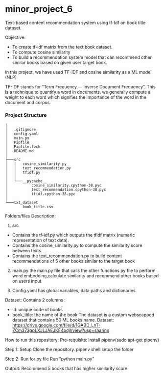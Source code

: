 # minor_project_6

Text-based content recommendation system using tf-Idf on book title dataset.

Objective:

+ To create tf-idf matrix from the text book dataset.
+ To compute cosine similarity
+ To build a recommendation system model that can recommend other similar books based on given user target book.

In this project, we have used TF-IDF and cosine similarity as a ML model (NLP)

TF-IDF stands for “Term Frequency — Inverse Document Frequency”. This is a technique to quantify a word in documents, we generally compute a weight to each word which signifies the importance of the word in the document and corpus.

### Project Structure
```
|
│   .gitignore
│   config.yaml
│   main.py
│   Pipfile
│   Pipfile.lock
│   README.md
│
├───src
│   │   cosine_similarity.py
│   │   text_recommendation.py
│   │   tfidf.py
│   │
│   └───__pycache__
│           cosine_similarity.cpython-38.pyc
│           text_recommendation.cpython-38.pyc
│           tfidf.cpython-38.pyc
│
└───txt_dataset
        book_title.csv
   ```

Folders/files Description:

1. src
+ Contains the tf-idf.py which outputs the tfidf matrix (numeric representation of text data).
+ Contains the cosine_similarity.py to compute the similarity score between texts.
+ Contains the text_recommendation.py to build content recommendations  of 5 other books similar to the target book

2. main.py
the main.py file that calls the other functions py file to perform word embedding,calculate similarity and recommend other books based on users input.

4. Config.yaml
has global variables, data paths and dictionaries

Dataset:
Contains 2 columns : 
+ id: unique code of books
+ book_title: the name of the book
The dataset is a custom webscapped dataset that contains 50  ML books name.
Dataset: https://drive.google.com/file/d/1GABD_LnT-ZCm373gpLXJLJAEJKE4bdjI/view?usp=sharing


How to run this repository:
Pre-requisits: Install pipenv(sudo apt-get pipenv)

Step 1: Setup
Clone the repository.
pipenv shell
setup the folder

Step 2: Run for py file
Run "python main.py"

Output:
Recommend 5 books that has higher similarity score
